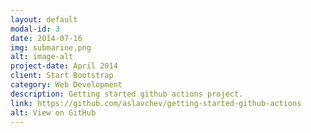 ```yaml
---
layout: default
modal-id: 3
date: 2014-07-16
img: submarine.png
alt: image-alt
project-date: April 2014
client: Start Bootstrap
category: Web Development
description: Getting started github actions project.
link: https://github.com/aslavchev/getting-started-github-actions
alt: View on GitHub
---
```

